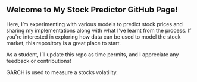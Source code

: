 ## Welcome to My Stock Predictor GitHub Page!
Here, I’m experimenting with various models to predict stock prices and sharing my implementations along with what I've learnt from the process. If you're interested in exploring how data can be used to model the stock market, this repository is a great place to start.

As a student, I’ll update this repo as time permits, and I appreciate any feedback or contributions!

GARCH is used to measure a stocks volatility.
